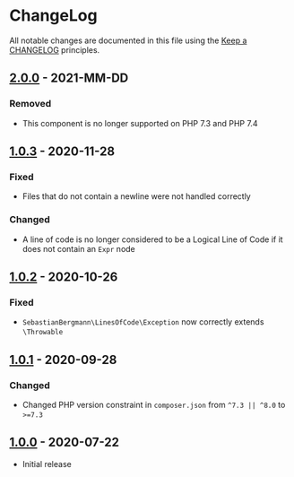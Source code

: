 # ChangeLog

All notable changes are documented in this file using the [Keep a CHANGELOG](https://keepachangelog.com/) principles.

## [2.0.0] - 2021-MM-DD

### Removed

* This component is no longer supported on PHP 7.3 and PHP 7.4

## [1.0.3] - 2020-11-28

### Fixed

* Files that do not contain a newline were not handled correctly

### Changed

* A line of code is no longer considered to be a Logical Line of Code if it does not contain an `Expr` node

## [1.0.2] - 2020-10-26

### Fixed

* `SebastianBergmann\LinesOfCode\Exception` now correctly extends `\Throwable`

## [1.0.1] - 2020-09-28

### Changed

* Changed PHP version constraint in `composer.json` from `^7.3 || ^8.0` to `>=7.3`

## [1.0.0] - 2020-07-22

* Initial release

[2.0.0]: https://github.com/sebastianbergmann/lines-of-code/compare/1.0.3...master
[1.0.3]: https://github.com/sebastianbergmann/lines-of-code/compare/1.0.2...1.0.3
[1.0.2]: https://github.com/sebastianbergmann/lines-of-code/compare/1.0.1...1.0.2
[1.0.1]: https://github.com/sebastianbergmann/lines-of-code/compare/1.0.0...1.0.1
[1.0.0]: https://github.com/sebastianbergmann/lines-of-code/compare/f959e71f00e591288acc024afe9cb966c6cf9bd6...1.0.0
